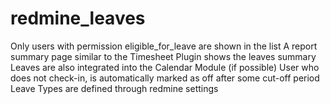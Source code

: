 redmine_leaves
==============

Only users with permission eligible_for_leave are shown in the list A report summary page similar to the Timesheet Plugin shows the leaves summary Leaves are also integrated into the Calendar Module (if possible) User who does not check-in, is automatically marked as off after some cut-off period Leave Types are defined through redmine settings
